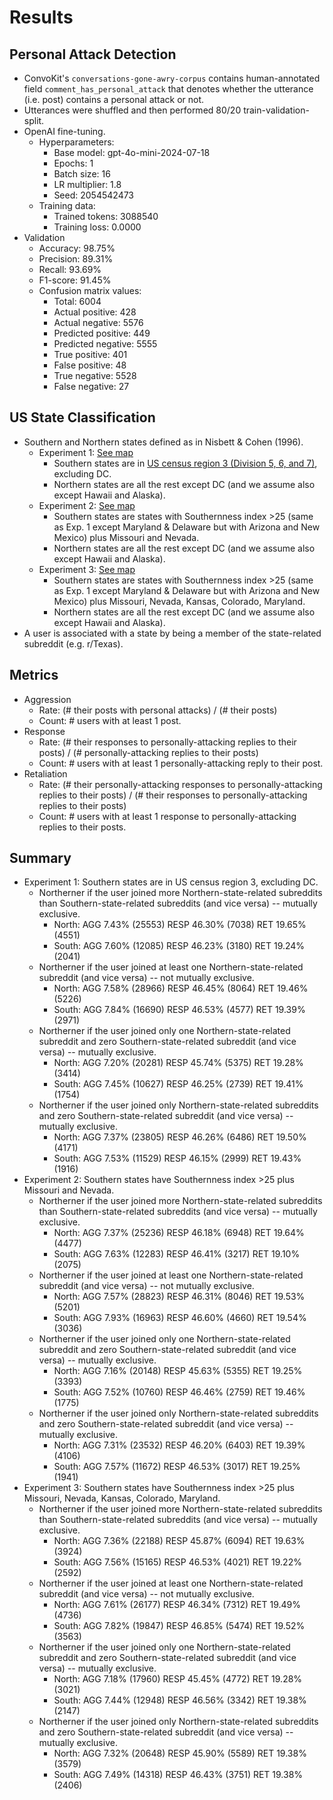 # Results

## Personal Attack Detection

- ConvoKit's ``conversations-gone-awry-corpus`` contains human-annotated field ``comment_has_personal_attack`` that denotes whether the utterance (i.e. post) contains a personal attack or not.
- Utterances were shuffled and then performed 80/20 train-validation-split.
- OpenAI fine-tuning.
  - Hyperparameters:
    - Base model: gpt-4o-mini-2024-07-18
    - Epochs: 1
    - Batch size: 16
    - LR multiplier: 1.8
    - Seed: 2054542473
  - Training data:
    - Trained tokens: 3088540
    - Training loss: 0.0000
- Validation
  - Accuracy: 98.75%
  - Precision: 89.31%
  - Recall: 93.69%
  - F1-score: 91.45%
  - Confusion matrix values:
    - Total: 6004
    - Actual positive: 428
    - Actual negative: 5576
    - Predicted positive: 449
    - Predicted negative: 5555
    - True positive: 401
    - False positive: 48
    - True negative: 5528
    - False negative: 27

## US State Classification

- Southern and Northern states defined as in Nisbett & Cohen (1996).
  - Experiment 1: [See map](https://www.270towin.com/maps/eKQBG)
    - Southern states are in [US census region 3 (Division 5, 6, and 7)](https://hcup-us.ahrq.gov/figures/nis_figure2_2021.jsp), excluding DC.
    - Northern states are all the rest except DC (and we assume also except Hawaii and Alaska).
  - Experiment 2: [See map](https://www.270towin.com/maps/8jrkQ)
    - Southern states are states with Southernness index >25 (same as Exp. 1 except Maryland & Delaware but with Arizona and New Mexico) plus Missouri and Nevada.
    - Northern states are all the rest except DC (and we assume also except Hawaii and Alaska).
  - Experiment 3: [See map](https://www.270towin.com/maps/07BZO)
    - Southern states are states with Southernness index >25 (same as Exp. 1 except Maryland & Delaware but with Arizona and New Mexico) plus Missouri, Nevada, Kansas, Colorado, Maryland.
    - Northern states are all the rest except DC (and we assume also except Hawaii and Alaska).
- A user is associated with a state by being a member of the state-related subreddit (e.g. r/Texas).

## Metrics

- Aggression
  - Rate: (# their posts with personal attacks) / (# their posts)
  - Count: # users with at least 1 post.
- Response
  - Rate: (# their responses to personally-attacking replies to their posts) / (# personally-attacking replies to their posts)
  - Count: # users with at least 1 personally-attacking reply to their post.
- Retaliation
  - Rate: (# their personally-attacking responses to personally-attacking replies to their posts) / (# their responses to personally-attacking replies to their posts)
  - Count: # users with at least 1 response to personally-attacking replies to their posts.

## Summary

- Experiment 1: Southern states are in US census region 3, excluding DC.
  - Northerner if the user joined more Northern-state-related subreddits than Southern-state-related subreddits (and vice versa) -- mutually exclusive.
    - North:	AGG	7.43%	(25553)	RESP	46.30%	(7038)	RET	19.65%	(4551)
    - South:	AGG	7.60%	(12085)	RESP	46.23%	(3180)	RET	19.24%	(2041)
  - Northerner if the user joined at least one Northern-state-related subreddit (and vice versa) -- not mutually exclusive.
    - North:	AGG	7.58%	(28966)	RESP	46.45%	(8064)	RET	19.46%	(5226)
    - South:	AGG	7.84%	(16690)	RESP	46.53%	(4577)	RET	19.39%	(2971)
  - Northerner if the user joined only one Northern-state-related subreddit and zero Southern-state-related subreddit (and vice versa) -- mutually exclusive.
    - North:	AGG	7.20%	(20281)	RESP	45.74%	(5375)	RET	19.28%	(3414)
    - South:	AGG	7.45%	(10627)	RESP	46.25%	(2739)	RET	19.41%	(1754)
  - Northerner if the user joined only Northern-state-related subreddits and zero Southern-state-related subreddit (and vice versa) -- mutually exclusive.
    - North:	AGG	7.37%	(23805)	RESP	46.26%	(6486)	RET	19.50%	(4171)
    - South:	AGG	7.53%	(11529)	RESP	46.15%	(2999)	RET	19.43%	(1916)
- Experiment 2: Southern states have Southernness index >25 plus Missouri and Nevada.
  - Northerner if the user joined more Northern-state-related subreddits than Southern-state-related subreddits (and vice versa) -- mutually exclusive.
    - North:	AGG	7.37%	(25236) RESP	46.18%	(6948) RET	19.64%	(4477)
    - South:	AGG	7.63%	(12283) RESP	46.41%	(3217) RET	19.10%	(2075)
  - Northerner if the user joined at least one Northern-state-related subreddit (and vice versa) -- not mutually exclusive.
    - North:	AGG	7.57%	(28823) RESP	46.31%	(8046) RET	19.53%	(5201)
    - South:	AGG	7.93%	(16963) RESP	46.60%	(4660) RET	19.54%	(3036)
  - Northerner if the user joined only one Northern-state-related subreddit and zero Southern-state-related subreddit (and vice versa) -- mutually exclusive.
    - North:	AGG	7.16%	(20148) RESP	45.63%	(5355) RET	19.25%	(3393)
    - South:	AGG	7.52%	(10760) RESP	46.46%	(2759) RET	19.46%	(1775)
  - Northerner if the user joined only Northern-state-related subreddits and zero Southern-state-related subreddit (and vice versa) -- mutually exclusive.
    - North:	AGG	7.31%	(23532) RESP	46.20%	(6403) RET	19.39%	(4106)
    - South:	AGG	7.57%	(11672) RESP	46.53%	(3017) RET	19.25%	(1941)
- Experiment 3: Southern states have Southernness index >25 plus Missouri, Nevada, Kansas, Colorado, Maryland.
  - Northerner if the user joined more Northern-state-related subreddits than Southern-state-related subreddits (and vice versa) -- mutually exclusive.
    - North:	AGG	7.36%	(22188) RESP	45.87%	(6094) RET	19.63%	(3924)
    - South:	AGG	7.56%	(15165) RESP	46.53%	(4021) RET	19.22%	(2592)
  - Northerner if the user joined at least one Northern-state-related subreddit (and vice versa) -- not mutually exclusive.
    - North:	AGG	7.61%	(26177) RESP	46.34%	(7312) RET	19.49%	(4736)
    - South:	AGG	7.82%	(19847) RESP	46.85%	(5474) RET	19.52%	(3563)
  - Northerner if the user joined only one Northern-state-related subreddit and zero Southern-state-related subreddit (and vice versa) -- mutually exclusive.
    - North:	AGG	7.18%	(17960) RESP	45.45%	(4772) RET	19.28%	(3021)
    - South:	AGG	7.44%	(12948) RESP	46.56%	(3342) RET	19.38%	(2147)
  - Northerner if the user joined only Northern-state-related subreddits and zero Southern-state-related subreddit (and vice versa) -- mutually exclusive.
    - North:	AGG	7.32%	(20648) RESP	45.90%	(5589) RET	19.38%	(3579)
    - South:	AGG	7.49%	(14318) RESP	46.43%	(3751) RET	19.38%	(2406)

